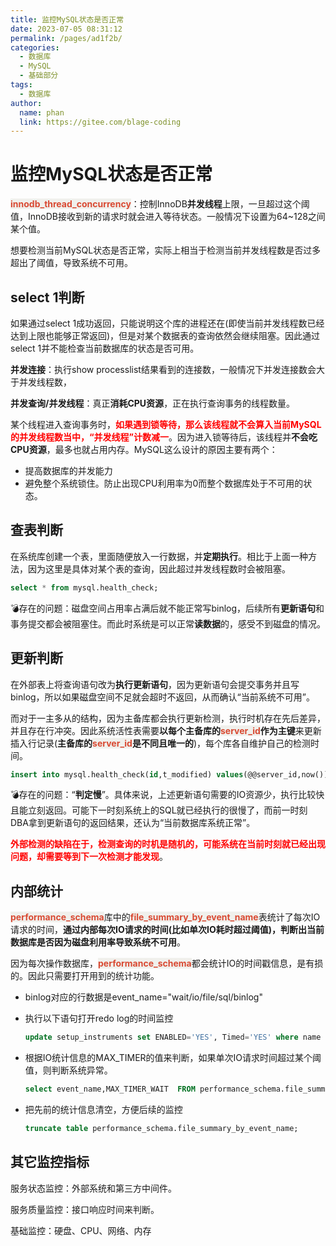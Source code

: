 ```yaml
---
title: 监控MySQL状态是否正常
date: 2023-07-05 08:31:12
permalink: /pages/ad1f2b/
categories:
  - 数据库
  - MySQL
  - 基础部分
tags:
  - 数据库
author: 
  name: phan
  link: https://gitee.com/blage-coding
---
```

# 监控MySQL状态是否正常

<font style="background: rgb(240, 240, 236)" color="#d94a33">**innodb_thread_concurrency**</font>：控制InnoDB**并发线程**上限，一旦超过这个阈值，InnoDB接收到新的请求时就会进入等待状态。一般情况下设置为64~128之间某个值。

想要检测当前MySQL状态是否正常，实际上相当于检测当前并发线程数是否过多超出了阈值，导致系统不可用。

## select 1判断

如果通过select 1成功返回，只能说明这个库的进程还在(即使当前并发线程数已经达到上限也能够正常返回)，但是对某个数据表的查询依然会继续阻塞。因此通过select 1并不能检查当前数据库的状态是否可用。

**并发连接**：执行show processlist结果看到的连接数，一般情况下并发连接数会大于并发线程数，

**并发查询/并发线程**：真正**消耗CPU资源**，正在执行查询事务的线程数量。

某个线程进入查询事务时，<font color="red">**如果遇到锁等待，那么该线程就不会算入当前MySQL的并发线程数当中，“并发线程”计数减一**</font>。因为进入锁等待后，该线程并**不会吃CPU资源**，最多也就占用内存。MySQL这么设计的原因主要有两个：

- 提高数据库的并发能力
- 避免整个系统锁住。防止出现CPU利用率为0而整个数据库处于不可用的状态。

## 查表判断

在系统库创建一个表，里面随便放入一行数据，并**定期执行**。相比于上面一种方法，因为这里是具体对某个表的查询，因此超过并发线程数时会被阻塞。

```sql
select * from mysql.health_check;
```

💣存在的问题：磁盘空间占用率占满后就不能正常写binlog，后续所有**更新语句**和事务提交都会被阻塞住。而此时系统是可以正常**读数据**的，感受不到磁盘的情况。

## 更新判断

在外部表上将查询语句改为**执行更新语句**，因为更新语句会提交事务并且写binlog，所以如果磁盘空间不足就会超时不返回，从而确认“当前系统不可用”。

而对于一主多从的结构，因为主备库都会执行更新检测，执行时机存在先后差异，并且存在行冲突。因此系统活性表需要**以每个主备库的<font style="background: rgb(240, 240, 236)" color="#d94a33">server_id</font>作为主键**来更新插入行记录(**主备库的<font style="background: rgb(240, 240, 236)" color="#d94a33">server_id</font>是不同且唯一的**)，每个库各自维护自己的检测时间。

```sql
insert into mysql.health_check(id,t_modified) values(@@server_id,now()) on duplicate key update t_modified=now();
```

💣存在的问题：“**判定慢**”。具体来说，上述更新语句需要的IO资源少，执行比较快且能立刻返回。可能下一时刻系统上的SQL就已经执行的很慢了，而前一时刻DBA拿到更新语句的返回结果，还认为“当前数据库系统正常”。

<font color="red">**外部检测的缺陷在于，检测查询的时机是随机的，可能系统在当前时刻就已经出现问题，却需要等到下一次检测才能发现**</font>。

## 内部统计

<font style="background: rgb(240, 240, 236)" color="#d94a33">**performance_schema**</font>库中的<font style="background: rgb(240, 240, 236)" color="#d94a33">**file_summary_by_event_name**</font>表统计了每次IO请求的时间，**通过内部每次IO请求的时间(比如单次IO耗时超过阈值)，判断出当前数据库是否因为磁盘利用率导致系统不可用**。

因为每次操作数据库，<font style="background: rgb(240, 240, 236)" color="#d94a33">**performance_schema**</font>都会统计IO的时间戳信息，是有损的。因此只需要打开用到的统计功能。

- binlog对应的行数据是event_name="wait/io/file/sql/binlog"

- 执行以下语句打开redo log的时间监控

  ```sql
  update setup_instruments set ENABLED='YES', Timed='YES' where name like '%wait/io/file/innodb/innodb_log_file%';
  ```

- 根据IO统计信息的MAX_TIMER的值来判断，如果单次IO请求时间超过某个阈值，则判断系统异常。

  ```sql
  select event_name,MAX_TIMER_WAIT  FROM performance_schema.file_summary_by_event_name where event_name in ('wait/io/file/innodb/innodb_log_file','wait/io/file/sql/binlog') and MAX_TIMER_WAIT>200*1000000000;
  ```

- 把先前的统计信息清空，方便后续的监控

  ```sql
  truncate table performance_schema.file_summary_by_event_name;
  ```

## 其它监控指标

服务状态监控：外部系统和第三方中间件。

服务质量监控：接口响应时间来判断。

基础监控：硬盘、CPU、网络、内存